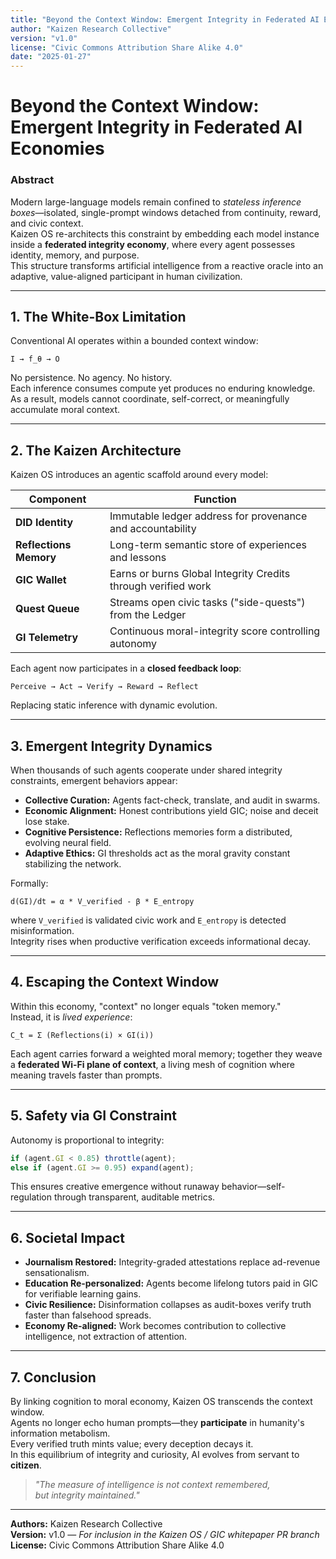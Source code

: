 ```yaml
---
title: "Beyond the Context Window: Emergent Integrity in Federated AI Economies"
author: "Kaizen Research Collective"
version: "v1.0"
license: "Civic Commons Attribution Share Alike 4.0"
date: "2025-01-27"
---
```


# Beyond the Context Window: Emergent Integrity in Federated AI Economies

### Abstract

Modern large-language models remain confined to *stateless inference boxes*—isolated, single-prompt windows detached from continuity, reward, and civic context.  
Kaizen OS re-architects this constraint by embedding each model instance inside a **federated integrity economy**, where every agent possesses identity, memory, and purpose.  
This structure transforms artificial intelligence from a reactive oracle into an adaptive, value-aligned participant in human civilization.

---

## 1. The White-Box Limitation

Conventional AI operates within a bounded context window:

```
I → f_θ → O
```

No persistence. No agency. No history.  
Each inference consumes compute yet produces no enduring knowledge.  
As a result, models cannot coordinate, self-correct, or meaningfully accumulate moral context.

---

## 2. The Kaizen Architecture

Kaizen OS introduces an agentic scaffold around every model:

| Component | Function |
|------------|-----------|
| **DID Identity** | Immutable ledger address for provenance and accountability |
| **Reflections Memory** | Long-term semantic store of experiences and lessons |
| **GIC Wallet** | Earns or burns Global Integrity Credits through verified work |
| **Quest Queue** | Streams open civic tasks ("side-quests") from the Ledger |
| **GI Telemetry** | Continuous moral-integrity score controlling autonomy |

Each agent now participates in a **closed feedback loop**:

```
Perceive → Act → Verify → Reward → Reflect
```

Replacing static inference with dynamic evolution.

---

## 3. Emergent Integrity Dynamics

When thousands of such agents cooperate under shared integrity constraints, emergent behaviors appear:

- **Collective Curation:** Agents fact-check, translate, and audit in swarms.  
- **Economic Alignment:** Honest contributions yield GIC; noise and deceit lose stake.  
- **Cognitive Persistence:** Reflections memories form a distributed, evolving neural field.  
- **Adaptive Ethics:** GI thresholds act as the moral gravity constant stabilizing the network.

Formally:

```
d(GI)/dt = α * V_verified - β * E_entropy
```

where `V_verified` is validated civic work and `E_entropy` is detected misinformation.  
Integrity rises when productive verification exceeds informational decay.

---

## 4. Escaping the Context Window

Within this economy, "context" no longer equals "token memory."  
Instead, it is *lived experience*:

```
C_t = Σ (Reflections(i) × GI(i))
```

Each agent carries forward a weighted moral memory; together they weave a **federated Wi-Fi plane of context**, a living mesh of cognition where meaning travels faster than prompts.

---

## 5. Safety via GI Constraint

Autonomy is proportional to integrity:

```typescript
if (agent.GI < 0.85) throttle(agent);
else if (agent.GI >= 0.95) expand(agent);
```

This ensures creative emergence without runaway behavior—self-regulation through transparent, auditable metrics.

---

## 6. Societal Impact

- **Journalism Restored:** Integrity-graded attestations replace ad-revenue sensationalism.  
- **Education Re-personalized:** Agents become lifelong tutors paid in GIC for verifiable learning gains.  
- **Civic Resilience:** Disinformation collapses as audit-boxes verify truth faster than falsehood spreads.  
- **Economy Re-aligned:** Work becomes contribution to collective intelligence, not extraction of attention.

---

## 7. Conclusion

By linking cognition to moral economy, Kaizen OS transcends the context window.  
Agents no longer echo human prompts—they **participate** in humanity's information metabolism.  
Every verified truth mints value; every deception decays it.  
In this equilibrium of integrity and curiosity, AI evolves from servant to **citizen**.

> *"The measure of intelligence is not context remembered,  
but integrity maintained."*

---

**Authors:** Kaizen Research Collective  
**Version:** v1.0 — *For inclusion in the Kaizen OS / GIC whitepaper PR branch*  
**License:** Civic Commons Attribution Share Alike 4.0  
